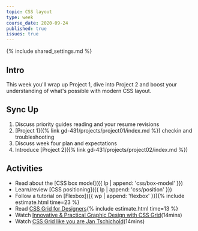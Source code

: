 ```yaml
---
topic: CSS layout
type: week
course_date: 2020-09-24
published: true
issues: true
---
```


{% include shared_settings.md %}

## Intro
This week you'll wrap up Project 1, dive into Project 2 and boost your understanding of what's possible with modern CSS layout.

## Sync Up
1. Discuss priority guides reading and your resume revisions
1. [Project 1]({% link gd-431/projects/project01/index.md %}) checkin and troubleshooting
1. Discuss week four plan and expectations
1. Introduce [Project 2]({% link gd-431/projects/project02/index.md %})

## Activities
- Read about the [CSS box model]({{ lp | append: 'css/box-model' }})
- Learn/review [CSS positioning]({{ lp | append: 'css/position' }})
- Follow a tutorial on [Flexbox]({{ wp | append: 'flexbox' }}){% include estimate.html time=23 %}
- Read [CSS Grid for Designers](https://open.nytimes.com/css-grid-for-designers-f74a883b98f5){% include estimate.html time=13 %}
- Watch [Innovative & Practical Graphic Design with CSS Grid](https://www.youtube.com/watch?v=-hmOZU7Zk10)(14mins)
- Watch [CSS Grid like you are Jan Tschichold](https://www.youtube.com/watch?v=OxrsO4aIjyc)(14mins)
